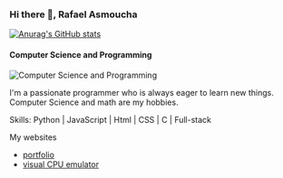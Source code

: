 ### Hi there 👋, Rafael Asmoucha

[![Anurag's GitHub stats](https://github-readme-stats.vercel.app/api?username=rafrafraf1)](https://github.com/anuraghazra/github-readme-stats)

#### Computer Science and Programming
![Computer Science and Programming](https://media.licdn.com/dms/image/D4D16AQFBbwNMCxmLaw/profile-displaybackgroundimage-shrink_350_1400/0/1688299615957?e=1704931200&v=beta&t=PU1nxCzLzxBWEYh_ZGCaOkrz9q33M1PwcAU6sx5o_Zw)

I'm a passionate programmer who is always eager to learn new things.
Computer Science and math are my hobbies.

Skills: Python | JavaScript | Html | CSS | C | Full-stack

My websites
- [portfolio](https://Rafis.work)
- [visual CPU emulator](https://lmc.Rafis.work)


